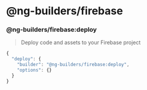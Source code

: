 # @ng-builders/firebase

### @ng-builders/firebase:deploy

> Deploy code and assets to your Firebase project

```javascript
{
  "deploy": {
    "builder": "@ng-builders/firebase:deploy",
    "options": {}
  }
}
```

### 

